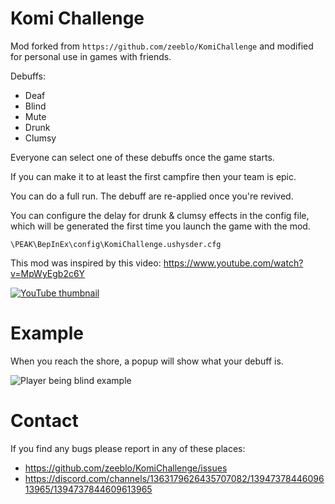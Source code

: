 # Komi Challenge

Mod forked from ```https://github.com/zeeblo/KomiChallenge``` and modified for personal use in games with friends.

Debuffs:

- Deaf
- Blind
- Mute
- Drunk
- Clumsy

Everyone can select one of these debuffs once the game starts.

If you can make it to at least the first campfire then your team is epic.

You can do a full run. The debuff are re-applied once you're revived.

You can configure the delay for drunk & clumsy effects in the config file, which will be generated the first time you launch the game with the mod.

```\PEAK\BepInEx\config\KomiChallenge.ushysder.cfg```

This mod was inspired by this video: https://www.youtube.com/watch?v=MpWyEgb2c6Y


<a href="https://www.youtube.com/watch?v=MpWyEgb2c6Y">
<img src="https://i.imgur.com/091uDgr.jpeg" alt="YouTube thumbnail">
</a>


# Example

When you reach the shore, a popup will show what your debuff is.


<img src="https://i.imgur.com/BrQbmBo.png" alt="Player being blind example">




# Contact

If you find any bugs please report in any of these places:
- https://github.com/zeeblo/KomiChallenge/issues
- https://discord.com/channels/1363179626435707082/1394737844609613965/1394737844609613965
